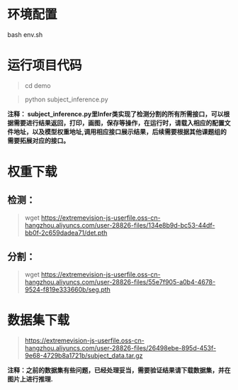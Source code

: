 # 环境配置
bash env.sh

# 运行项目代码
> cd demo

> python subject_inference.py

**注释： subject_inference.py里Infer类实现了检测分割的所有所需接口，可以根据需要进行结果返回，打印，画图，保存等操作，在运行时，请载入相应的配置文件地址，以及模型权重地址,调用相应接口展示结果，后续需要根据其他课题组的需要拓展对应的接口。**

# 权重下载
## 检测：
> wget https://extremevision-js-userfile.oss-cn-hangzhou.aliyuncs.com/user-28826-files/134e8b9d-bc53-44df-bb0f-2c659dadea71/det.pth
## 分割：
> wget https://extremevision-js-userfile.oss-cn-hangzhou.aliyuncs.com/user-28826-files/55e7f905-a0b4-4678-9524-f819e333660b/seg.pth

# 数据集下载
> https://extremevision-js-userfile.oss-cn-hangzhou.aliyuncs.com/user-28826-files/26498ebe-895d-453f-9e68-4729b8a1721b/subject_data.tar.gz

**注释：之前的数据集有些问题，已经处理妥当，需要验证结果请下载数据集，并在图片上进行推理.**